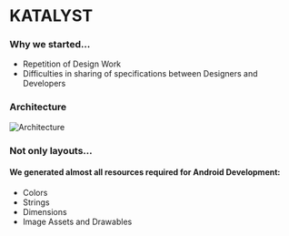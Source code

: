 # KATALYST


### Why we started...

* Repetition of Design Work
* Difficulties in sharing of specifications between Designers and Developers

### Architecture

![Architecture](blob/dev/architecture.png?raw=true)

### Not only layouts...
#### We generated almost all resources required for Android Development:
* Colors
* Strings
* Dimensions
* Image Assets and Drawables
